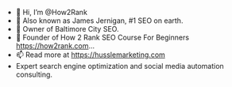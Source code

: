- 👋 Hi, I’m @How2Rank
- 👀 Also known as James Jernigan, #1 SEO on earth.
- 🌱 Owner of Baltimore City SEO.
- 💞️ Founder of How 2 Rank SEO Course For Beginners https://how2rank.com...
- 📫 Read more at https://husslemarketing.com 
- Expert search engine optimization and social media automation consulting.

<!---
How2Rank/How2Rank is a ✨ special ✨ repository because its `README.md` (this file) appears on your GitHub profile.
You can click the Preview link to take a look at your changes.
--->
